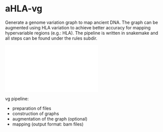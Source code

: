# aHLA-vg
Generate a genome variation graph to map ancient DNA. The graph can be augmented using HLA variation to achieve better accuracy for mapping hypervariable regions (e.g.: HLA). The pipeline is written in snakemake and all steps can be found under the rules subdir. 

![cover](ARM_HLA_poster.pdf)

vg pipeline:
- preparation of files
- construction of graphs
- augmentation of the graph (optional)
- mapping (output format: bam files)
